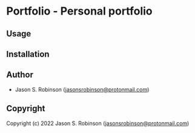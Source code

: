 # Portfolio - Personal portfolio

## Usage

## Installation

## Author

* Jason S. Robinson (jasonsrobinson@protonmail.com)

## Copyright

Copyright (c) 2022 Jason S. Robinson (jasonsrobinson@protonmail.com)
